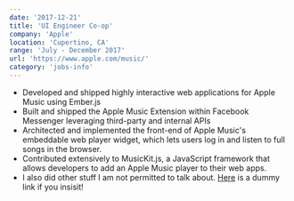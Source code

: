 ```yaml
---
date: '2017-12-21'
title: 'UI Engineer Co-op'
company: 'Apple'
location: 'Cupertino, CA'
range: 'July - December 2017'
url: 'https://www.apple.com/music/'
category: 'jobs-info'
---
```


- Developed and shipped highly interactive web applications
  for Apple Music using Ember.js
- Built and shipped the Apple Music Extension within
  Facebook Messenger leveraging third-party and internal APIs
- Architected and implemented the front-end of
  Apple Music's embeddable web player widget,
  which lets users log in and listen to full songs in the browser.
- Contributed extensively to MusicKit.js,
  a JavaScript framework that allows developers to add
  an Apple Music player to their web apps.
- I also did other stuff I am not permitted to talk about.
  [Here](/) is a dummy link if you insisit!

